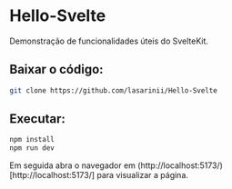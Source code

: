 # Hello-Svelte
Demonstração de funcionalidades úteis do SvelteKit.

## Baixar o código:

```bash
git clone https://github.com/lasarinii/Hello-Svelte
```

## Executar:

```bash
npm install
npm run dev
```

Em seguida abra o navegador em (http://localhost:5173/)[http://localhost:5173/] para visualizar a página.
